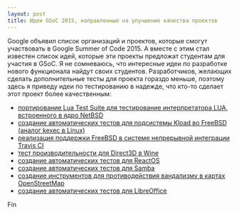 ```yaml
---
layout: post
title: Идеи GSoC 2015, направленные на улучшение качества проектов
---
```




Google объявил список организаций и проектов, которые смогут участвовать
в Google Summer of Code 2015. А вместе с этим стал известен список
идей, которые эти проекты предложат студентам для участия в GSoC.
Я не сомневаюсь, что интересные идеи по разработке нового функционала
найдут своих студентов. Разработчиков, желающих сделать дополнительные
тесты для проекта гораздо меньше, поэтому здесь я приведу идеи по тестированию
в надежде, что кто-то сделает этот проект более качественным:

- [портирование Lua Test Suite для тестирование интерпретатора LUA, встроенного в ядро NetBSD](http://www.lua.inf.puc-rio.br/gsoc/ideas2015.html#kerneltest)
- [создание автоматических тестов для подсистемы Kload во FreeBSD (аналог kexec в Linux)](https://wiki.freebsd.org/IdeasPage#Test_Kload_.28kexec_for_FreeBSD.29)
- [реализация поддержки FreeBSD в системе непрерывной интеграции Travis CI](https://wiki.freebsd.org/IdeasPage#Travis_Continuous_Integration_Support_for_FreeBSD)
- [тест производительности для Direct3D в Wine](http://wiki.winehq.org/SummerOfCode#head-a8fb54a144e2a03000d36049bb62b42e8503fae5)
- [создание автоматических тестов для ReactOS](http://www.reactos.org/wiki/Google_Summer_of_Code_2015_Ideas#Durability)
- [создание автоматических тестов для Samba](https://wiki.samba.org/index.php/SoC/Ideas#cifs-.3ESamba_automated_test_facility)
- [создание инструментов для противодействия вандализму в картах OpenStreetMap](http://wiki.openstreetmap.org/wiki/Google_Summer_of_Code/2015/Project_Ideas)
- [создание автоматических тестов для LibreOffice](https://wiki.documentfoundation.org/Development/GSoC/Ideas#More_and_better_tests)

Fin
